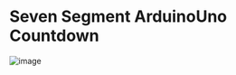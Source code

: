 # Seven Segment ArduinoUno Countdown

![image](https://github.com/sa1123/SevenSegmentArduinoUno/assets/51375919/8b7ce91e-de27-4ad9-a286-d210129e6fb3)
